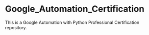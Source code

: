 # Google_Automation_Certification
This is a Google Automation with Python Professional Certification repository.
